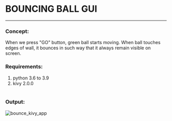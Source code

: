 # BOUNCING BALL GUI
---
### Concept:
When we press "GO" button, green ball starts moving. When ball touches edges of wall, it bounces in such way that it always remain visible on screen. <br/>
### Requirements:
1. python 3.6 to 3.9
2. kivy 2.0.0 <br/><br/>
### Output:
![bounce_kivy_app](https://user-images.githubusercontent.com/70983924/139490394-6c5bf01a-da65-4167-9dcb-72135782be9d.png)
